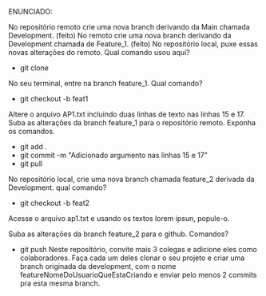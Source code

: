 ENUNCIADO:

No repositório remoto crie uma nova branch derivando da Main chamada Development.
(feito)
No remoto crie uma nova branch derivando da Development chamada de Feature_1.
(feito)
No repositório local, puxe essas novas alterações do remoto. Qual comando usou aqui?
- git clone

No seu terminal, entre na branch feature_1. Qual comando?
- git checkout -b feat1

Altere o arquivo AP1.txt incluindo duas linhas de texto nas linhas 15 e 17.
Suba as alterações da branch feature_1 para o repositório remoto. Exponha os comandos.
- git add .
- git commit -m "Adicionado argumento nas linhas 15 e 17"
- git pull

No repositório local, crie uma nova branch chamada feature_2 derivada da Development. qual comando?
- git checkout -b feat2

Acesse o arquivo ap1.txt e usando os textos lorem ipsun, popule-o.

Suba as alterações da branch feature_2 para o github. Comandos?
- git push
Neste repositório, convite mais 3 colegas e adicione eles como colaboradores.
Faça cada um deles clonar o seu projeto e criar uma branch originada da development, com o nome featureNomeDoUsuarioQueEstaCriando e enviar pelo menos 2 commits pra esta mesma branch.